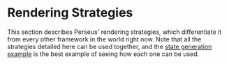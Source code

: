# Rendering Strategies

This section describes Perseus' rendering strategies, which differentiate it from every other framework in the world right now. Note that all the strategies detailed here can be used together, and the [state generation example](https://github.com/arctic-hen7/perseus/tree/main/examples/core/state_generation) is the best example of seeing how each one can be used.
